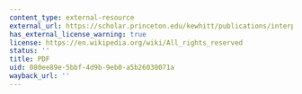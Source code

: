 ```yaml
---
content_type: external-resource
external_url: https://scholar.princeton.edu/kewhitt/publications/interpose-your-friendly-hand-political-supports-exercise-judicial-review-united
has_external_license_warning: true
license: https://en.wikipedia.org/wiki/All_rights_reserved
status: ''
title: PDF
uid: 080ee89e-5bbf-4d9b-9eb0-a5b26030071a
wayback_url: ''
---
```

